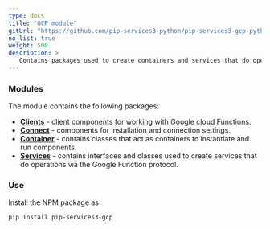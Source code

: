 ```yaml
---
type: docs
title: "GCP module"
gitUrl: "https://github.com/pip-services3-python/pip-services3-gcp-python"
no_list: true
weight: 500
description: > 
   Contains packages used to create containers and services that do operations via the Google Function protocol.
---
```



### Modules

The module contains the following packages:

- [**Clients**](clients) - client components for working with Google cloud Functions.
- [**Connect**](connect) - components for installation and connection settings.
- [**Container**](containers) - contains classes that act as containers to instantiate and run components.
- [**Services**](services) - contains interfaces and classes used to create services that do operations via the Google Function protocol.


### Use

Install the NPM package as
```bash
pip install pip-services3-gcp
```
